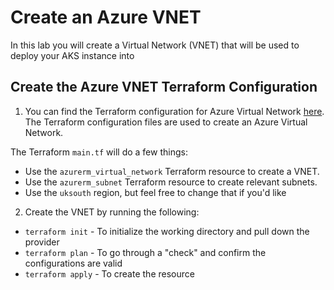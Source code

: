 # Create an Azure VNET

In this lab you will create a Virtual Network (VNET) that will be used to deploy your AKS instance into

## Create the Azure VNET Terraform Configuration

1. You can find the Terraform configuration for Azure Virtual Network [here](https://github.com/piktonus97m/DevOps-The-Hard-Way-Azure/tree/main/Terraform-AZURE-Services-Creation/VNET). The Terraform configuration files are used to create an Azure Virtual Network. 

The Terraform `main.tf` will do a few things:
- Use the `azurerm_virtual_network` Terraform resource to create a VNET. 
- Use the `azurerm_subnet` Terraform resource to create relevant subnets. 
- Use the `uksouth` region, but feel free to change that if you'd like

2. Create the VNET by running the following:
- `terraform init` - To initialize the working directory and pull down the provider
- `terraform plan` - To go through a "check" and confirm the configurations are valid
- `terraform apply` - To create the resource